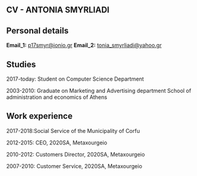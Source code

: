 ## CV - ANTONIA SMYRLIADI

## Personal details
**Email_1:** p17smyr@ionio.gr
**Email_2:** tonia_smyrliadi@yahoo.gr

## Studies
2017-today: Student on Computer Science Department

2003-2010: Graduate on Μarketing and Αdvertising department
School of administration and economics of Athens


## Work experience
2017-2018:Social Service of the Municipality of Corfu

2012-2015: CEO, 2020SA, Metaxourgeio

2010-2012: Customers Director, 2020SA, Metaxourgeio

2007-2010: Customer Service, 2020SA, Metaxourgeio


